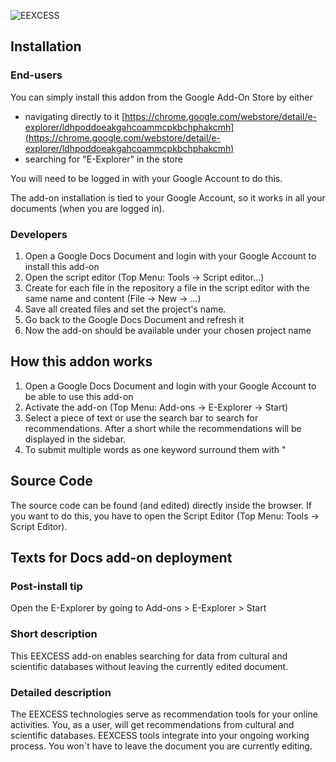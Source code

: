 ![EEXCESS](http://eexcess.eu/wp-content/uploads/2013/04/eexcess_Logo_neu1.jpg "EEXCESS") 

## Installation

### End-users

You can simply install this addon from the Google Add-On Store by either

- navigating directly to it [https://chrome.google.com/webstore/detail/e-explorer/ldhpoddoeakgahcoammcpkbchphakcmh](https://chrome.google.com/webstore/detail/e-explorer/ldhpoddoeakgahcoammcpkbchphakcmh)
- searching for "E-Explorer" in the store

You will need to be logged in with your Google Account to do this. 

The add-on installation is tied to your Google Account, so it works in all your documents (when you are logged in). 

### Developers

1. Open a Google Docs Document and login with your Google Account to install this add-on
2. Open the script editor (Top Menu: Tools -> Script editor...)
3. Create for each file in the repository a file in the script editor with the same name and content (File -> New -> ...)
4. Save all created files and set the project's name.
5. Go back to the Google Docs Document and refresh it
6. Now the add-on should be available under your chosen project name

## How this addon works

1. Open a Google Docs Document and login with your Google Account to be able to use this add-on
2. Activate the add-on (Top Menu: Add-ons -> E-Explorer -> Start)
3. Select a piece of text or use the search bar to search for recommendations. After a short while the recommendations will be displayed in the sidebar.
4. To submit multiple words as one keyword surround them with "

## Source Code

The source code can be found (and edited) directly inside the browser. If you want to do this, you have to open the Script Editor (Top Menu: Tools -> Script Editor).

## Texts for Docs add-on deployment

### Post-install tip

Open the E-Explorer by going to Add-ons > E-Explorer > Start

### Short description

This EEXCESS add-on enables searching for data from cultural and scientific databases without leaving the currently edited document.

### Detailed description

The EEXCESS technologies serve as recommendation tools for your online activities. You, as a user, will get recommendations from cultural and scientific databases.
EEXCESS tools integrate into your ongoing working process. You won´t have to leave the document you are currently editing.